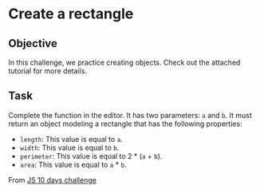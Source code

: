 # Create a rectangle

## Objective

In this challenge, we practice creating objects. Check out the attached tutorial for more details.

## Task

Complete the function in the editor. It has two parameters: `a` and `b`. It must return an object modeling a rectangle that has the following properties:

- `length`: This value is equal to `a`.
- `width`: This value is equal to `b`.
- `perimeter`: This value is equal to 2 * (`a` + `b`).
- `area`: This value is equal to `a` * `b`.

From [JS 10 days challenge](https://www.hackerrank.com/challenges/js10-objects/problem)
